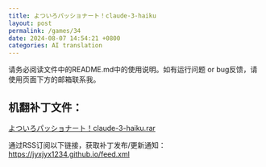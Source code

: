 ```yaml
---
title: よついろパッショナート！claude-3-haiku
layout: post
permalink: /games/34
date: 2024-08-07 14:54:21 +0800
categories: AI translation
---
```



请务必阅读文件中的README.md中的使用说明。如有运行问题 or bug反馈，请使用页面下方的邮箱联系我。

## 机翻补丁文件：

[よついろパッショナート！claude-3-haiku.rar](../resources/%E3%82%88%E3%81%A4%E3%81%84%E3%82%8D%E3%83%91%E3%83%83%E3%82%B7%E3%83%A7%E3%83%8A%E3%83%BC%E3%83%88%EF%BC%81claude-3-haiku.rar)

 

通过RSS订阅以下链接，获取补丁发布/更新通知：https://jyxjyx1234.github.io/feed.xml

